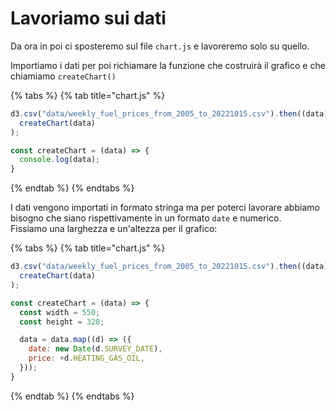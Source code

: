 # Lavoriamo sui dati

Da ora in poi ci sposteremo sul file `chart.js` e lavoreremo solo su quello.&#x20;

Importiamo i dati per poi richiamare la funzione che costruirà il grafico e che chiamiamo `createChart()`

{% tabs %}
{% tab title="chart.js" %}
```javascript
d3.csv("data/weekly_fuel_prices_from_2005_to_20221015.csv").then((data) =>
  createChart(data)
);

const createChart = (data) => {
  console.log(data);
}
```
{% endtab %}
{% endtabs %}

I dati vengono importati in formato stringa ma per poterci lavorare abbiamo bisogno che siano rispettivamente in un formato `date` e numerico.\
Fissiamo una larghezza e un'altezza per il grafico:\
&#x20;

{% tabs %}
{% tab title="chart.js" %}
```javascript
d3.csv("data/weekly_fuel_prices_from_2005_to_20221015.csv").then((data) =>
  createChart(data)
);

const createChart = (data) => {
  const width = 550;
  const height = 320;

  data = data.map((d) => ({
    date: new Date(d.SURVEY_DATE),
    price: +d.HEATING_GAS_OIL,
  }));
}
```
{% endtab %}
{% endtabs %}
